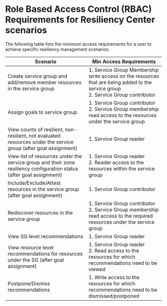 # Role Based Access Control (RBAC) Requirements for Resiliency Center scenarios

The following table lists the minimum access requirements for a user to achieve specific resiliency management scenarios.

| Scenario | Min Access Requirements |
|----------|--------------------------|
| Create service group and add/remove member resources in the service group | 1. Service Group Membership write access on the resources that are being added to the service group <br> 2. Service Group contributor |
| Assign goals to service group | 1.  Service Group contributor <br>2.  Service Group membership read access to the resources under the service group |
| View counts of resilient, non-resilient, not evaluated resources under the service group (after goal assignment) | 1.  Service Group reader |
| View list of resources under the service group and their zone resiliency configuration status (after goal assignment) | 1.  Service Group reader <br>2.  Reader access to the resources within the service group |
| Include/Exclude/Attest resources in the service group (after goal assignment) | 1.  Service Group contributor |
| Rediscover resources in the service group | 1.  Service Group contributor <br>2.  Service Group membership read access to the required resources under the service group |
| View SG level recommendations | 1.  Service Group reader |
| View resource level recommendations for resources under the SG (after goal assignment) | 1.  Service Group reader <br>2.  Read access to the resources for which recommendations need to be viewed |
| Postpone/Dismiss recommendations | 1.  Write access to the resources for which recommendations need to be dismissed/postponed |